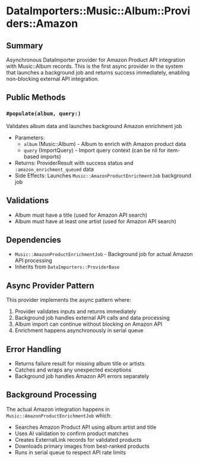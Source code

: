 # DataImporters::Music::Album::Providers::Amazon

## Summary
Asynchronous DataImporter provider for Amazon Product API integration with Music::Album records. This is the first async provider in the system that launches a background job and returns success immediately, enabling non-blocking external API integration.

## Public Methods

### `#populate(album, query:)`
Validates album data and launches background Amazon enrichment job
- Parameters:
  - `album` (Music::Album) - Album to enrich with Amazon product data
  - `query` (ImportQuery) - Import query context (can be nil for item-based imports)
- Returns: ProviderResult with success status and `:amazon_enrichment_queued` data
- Side Effects: Launches `Music::AmazonProductEnrichmentJob` background job

## Validations
- Album must have a title (used for Amazon API search)
- Album must have at least one artist (used for Amazon API search)

## Dependencies
- `Music::AmazonProductEnrichmentJob` - Background job for actual Amazon API processing
- Inherits from `DataImporters::ProviderBase`

## Async Provider Pattern
This provider implements the async pattern where:
1. Provider validates inputs and returns immediately
2. Background job handles external API calls and data processing
3. Album import can continue without blocking on Amazon API
4. Enrichment happens asynchronously in serial queue

## Error Handling
- Returns failure result for missing album title or artists
- Catches and wraps any unexpected exceptions
- Background job handles Amazon API errors separately

## Background Processing
The actual Amazon integration happens in `Music::AmazonProductEnrichmentJob` which:
- Searches Amazon Product API using album artist and title
- Uses AI validation to confirm product matches
- Creates ExternalLink records for validated products
- Downloads primary images from best-ranked products
- Runs in serial queue to respect API rate limits
